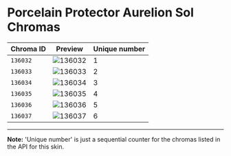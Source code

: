 # Porcelain Protector Aurelion Sol Chromas

| Chroma ID | Preview | Unique number |
|---|---|---|
| `136032` | ![136032](https://raw.communitydragon.org/latest/plugins/rcp-be-lol-game-data/global/default/v1/champion-chroma-images/136/136032.png) | 1 |
| `136033` | ![136033](https://raw.communitydragon.org/latest/plugins/rcp-be-lol-game-data/global/default/v1/champion-chroma-images/136/136033.png) | 2 |
| `136034` | ![136034](https://raw.communitydragon.org/latest/plugins/rcp-be-lol-game-data/global/default/v1/champion-chroma-images/136/136034.png) | 3 |
| `136035` | ![136035](https://raw.communitydragon.org/latest/plugins/rcp-be-lol-game-data/global/default/v1/champion-chroma-images/136/136035.png) | 4 |
| `136036` | ![136036](https://raw.communitydragon.org/latest/plugins/rcp-be-lol-game-data/global/default/v1/champion-chroma-images/136/136036.png) | 5 |
| `136037` | ![136037](https://raw.communitydragon.org/latest/plugins/rcp-be-lol-game-data/global/default/v1/champion-chroma-images/136/136037.png) | 6 |

---

**Note:** 'Unique number' is just a sequential counter for the chromas listed in the API for this skin.